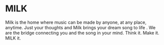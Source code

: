 # MILK
Milk is the home where music can be made by anyone, at any place, anytime. Just your thoughts and Milk brings your dream song to life . We are the bridge connecting you and the song in your mind. Think it. Make it. MILK it.
